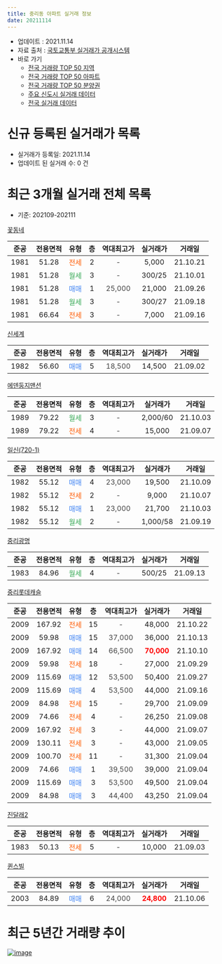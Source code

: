 ```yaml
---
title: 중리동 아파트 실거래 정보
date: 20211114
---
```


* 업데이트 : 2021.11.14
* 자료 출처 : [국토교통부 실거래가 공개시스템](http://rt.molit.go.kr)
* 바로 가기
    * [전국 거래량 TOP 50 지역](https://apt-info.github.io/apt-trade-info/tr)
    * [전국 거래량 TOP 50 아파트](https://apt-info.github.io/apt-trade-info/ta)
    * [전국 거래량 TOP 50 분양권](https://apt-info.github.io/apt-trade-info/tb)
    * [주요 신도시 실거래 데이터](https://apt-info.github.io/apt-trade-info/newtown)
    * [전국 실거래 데이터](https://apt-info.github.io/apt-trade-info/all)



<script async src="https://pagead2.googlesyndication.com/pagead/js/adsbygoogle.js"></script>
<!-- 기본광고 -->
<ins class="adsbygoogle"
     style="display:block"
     data-ad-client="ca-pub-1142216861245946"
     data-ad-slot="4805727019"
     data-ad-format="auto"
     data-full-width-responsive="true"></ins>
<script>
     (adsbygoogle = window.adsbygoogle || []).push({});
</script>


# 신규 등록된 실거래가 목록

* 실거래가 등록일: 2021.11.14
* 업데이트 된 실거래 수: 0 건




<script async src="https://pagead2.googlesyndication.com/pagead/js/adsbygoogle.js"></script>
<!-- 기본광고 -->
<ins class="adsbygoogle"
     style="display:block"
     data-ad-client="ca-pub-1142216861245946"
     data-ad-slot="4805727019"
     data-ad-format="auto"
     data-full-width-responsive="true"></ins>
<script>
     (adsbygoogle = window.adsbygoogle || []).push({});
</script>


# 최근 3개월 실거래 전체 목록
* 기준: 202109-202111


[꽃동네](https://search.naver.com/search.naver?query=%EA%BD%83%EB%8F%99%EB%84%A4)

|준공|전용면적|유형|층|역대최고가|실거래가|거래일|
|:---:|:---:|:---:|:---:|:---:|:---:|:---:|
|1981|51.28|<span style="color:#FF5A00">전세</span>|2|<span style="color:#444444">-</span>|5,000|21.10.21|
|1981|51.28|<span style="color:#34A853">월세</span>|3|<span style="color:#444444">-</span>|300/25|21.10.01|
|1981|51.28|<span style="color:#4285F3">매매</span>|1|<span style="color:#444444">25,000</span>|21,000|21.09.26|
|1981|51.28|<span style="color:#34A853">월세</span>|3|<span style="color:#444444">-</span>|300/27|21.09.18|
|1981|66.64|<span style="color:#FF5A00">전세</span>|3|<span style="color:#444444">-</span>|7,000|21.09.16|

[신세계](https://search.naver.com/search.naver?query=%EC%8B%A0%EC%84%B8%EA%B3%84)

|준공|전용면적|유형|층|역대최고가|실거래가|거래일|
|:---:|:---:|:---:|:---:|:---:|:---:|:---:|
|1982|56.60|<span style="color:#4285F3">매매</span>|5|<span style="color:#444444">18,500</span>|14,500|21.09.02|

[에덴둥지맨션](https://search.naver.com/search.naver?query=%EC%97%90%EB%8D%B4%EB%91%A5%EC%A7%80%EB%A7%A8%EC%85%98)

|준공|전용면적|유형|층|역대최고가|실거래가|거래일|
|:---:|:---:|:---:|:---:|:---:|:---:|:---:|
|1989|79.22|<span style="color:#34A853">월세</span>|3|<span style="color:#444444">-</span>|2,000/60|21.10.03|
|1989|79.22|<span style="color:#FF5A00">전세</span>|4|<span style="color:#444444">-</span>|15,000|21.09.07|

[일신(720-1)](https://search.naver.com/search.naver?query=%EC%9D%BC%EC%8B%A0%28720-1%29)

|준공|전용면적|유형|층|역대최고가|실거래가|거래일|
|:---:|:---:|:---:|:---:|:---:|:---:|:---:|
|1982|55.12|<span style="color:#4285F3">매매</span>|4|<span style="color:#444444">23,000</span>|19,500|21.10.09|
|1982|55.12|<span style="color:#FF5A00">전세</span>|2|<span style="color:#444444">-</span>|9,000|21.10.07|
|1982|55.12|<span style="color:#4285F3">매매</span>|1|<span style="color:#444444">23,000</span>|21,700|21.10.03|
|1982|55.12|<span style="color:#34A853">월세</span>|2|<span style="color:#444444">-</span>|1,000/58|21.09.19|

[중리광명](https://search.naver.com/search.naver?query=%EC%A4%91%EB%A6%AC%EA%B4%91%EB%AA%85)

|준공|전용면적|유형|층|역대최고가|실거래가|거래일|
|:---:|:---:|:---:|:---:|:---:|:---:|:---:|
|1983|84.96|<span style="color:#34A853">월세</span>|4|<span style="color:#444444">-</span>|500/25|21.09.13|

[중리롯데캐슬](https://search.naver.com/search.naver?query=%EC%A4%91%EB%A6%AC%EB%A1%AF%EB%8D%B0%EC%BA%90%EC%8A%AC)

|준공|전용면적|유형|층|역대최고가|실거래가|거래일|
|:---:|:---:|:---:|:---:|:---:|:---:|:---:|
|2009|167.92|<span style="color:#FF5A00">전세</span>|15|<span style="color:#444444">-</span>|48,000|21.10.22|
|2009|59.98|<span style="color:#4285F3">매매</span>|15|<span style="color:#444444">37,000</span>|36,000|21.10.13|
|2009|167.92|<span style="color:#4285F3">매매</span>|14|<span style="color:#444444">66,500</span>|<b><span style="color:#FF0000">70,000</span></b>|21.10.10|
|2009|59.98|<span style="color:#FF5A00">전세</span>|18|<span style="color:#444444">-</span>|27,000|21.09.29|
|2009|115.69|<span style="color:#4285F3">매매</span>|12|<span style="color:#444444">53,500</span>|50,400|21.09.27|
|2009|115.69|<span style="color:#4285F3">매매</span>|4|<span style="color:#444444">53,500</span>|44,000|21.09.16|
|2009|84.98|<span style="color:#FF5A00">전세</span>|15|<span style="color:#444444">-</span>|29,700|21.09.09|
|2009|74.66|<span style="color:#FF5A00">전세</span>|4|<span style="color:#444444">-</span>|26,250|21.09.08|
|2009|167.92|<span style="color:#FF5A00">전세</span>|3|<span style="color:#444444">-</span>|44,000|21.09.07|
|2009|130.11|<span style="color:#FF5A00">전세</span>|3|<span style="color:#444444">-</span>|43,000|21.09.05|
|2009|100.70|<span style="color:#FF5A00">전세</span>|11|<span style="color:#444444">-</span>|31,300|21.09.04|
|2009|74.66|<span style="color:#4285F3">매매</span>|1|<span style="color:#444444">39,500</span>|39,000|21.09.04|
|2009|115.69|<span style="color:#4285F3">매매</span>|3|<span style="color:#444444">53,500</span>|49,500|21.09.04|
|2009|84.98|<span style="color:#4285F3">매매</span>|3|<span style="color:#444444">44,400</span>|43,250|21.09.04|

[진달래2](https://search.naver.com/search.naver?query=%EC%A7%84%EB%8B%AC%EB%9E%982)

|준공|전용면적|유형|층|역대최고가|실거래가|거래일|
|:---:|:---:|:---:|:---:|:---:|:---:|:---:|
|1983|50.13|<span style="color:#FF5A00">전세</span>|5|<span style="color:#444444">-</span>|10,000|21.09.03|

[퀸스빌](https://search.naver.com/search.naver?query=%ED%80%B8%EC%8A%A4%EB%B9%8C)

|준공|전용면적|유형|층|역대최고가|실거래가|거래일|
|:---:|:---:|:---:|:---:|:---:|:---:|:---:|
|2003|84.89|<span style="color:#4285F3">매매</span>|6|<span style="color:#444444">24,000</span>|<b><span style="color:#FF0000">24,800</span></b>|21.10.06|



<script async src="https://pagead2.googlesyndication.com/pagead/js/adsbygoogle.js"></script>
<!-- 기본광고 -->
<ins class="adsbygoogle"
     style="display:block"
     data-ad-client="ca-pub-1142216861245946"
     data-ad-slot="4805727019"
     data-ad-format="auto"
     data-full-width-responsive="true"></ins>
<script>
     (adsbygoogle = window.adsbygoogle || []).push({});
</script>


# 최근 5년간 거래량 추이


<div style="width:100%;">
    <canvas id="deal_progress" height="200"></canvas>
</div>

<script>
new Chart(document.getElementById("deal_progress"), {
    type: 'line',
    data: {
        labels: ['16.01','16.02','16.03','16.04','16.05','16.06','16.07','16.08','16.09','16.10','16.11','16.12','17.01','17.02','17.03','17.04','17.05','17.06','17.07','17.08','17.09','17.10','17.11','17.12','18.01','18.02','18.03','18.04','18.05','18.06','18.07','18.08','18.09','18.10','18.11','18.12','19.01','19.02','19.03','19.04','19.05','19.06','19.07','19.08','19.09','19.10','19.11','19.12','20.01','20.02','20.03','20.04','20.05','20.06','20.07','20.08','20.09','20.10','20.11','20.12','21.01','21.02','21.03','21.04','21.05','21.06','21.07','21.08','21.09','21.10'],
        datasets: [{
            label: '매매/분양권',
            data: [9,10,11,13,13,6,12,10,20,7,12,14,14,6,19,17,15,33,24,35,25,24,18,20,26,22,38,26,23,28,26,22,30,25,16,9,16,27,19,31,22,19,28,19,14,28,39,42,46,27,20,19,22,34,49,19,16,25,30,23,17,14,12,8,7,7,7,9,7,5],
            borderColor: "rgba(66, 133, 243, 1)",
            backgroundColor: "rgba(66, 133, 243, 0.05)",
            borderWidth: 1,
            pointRadius: 0,
            fill: false,
            lineTension: 0
        },{
            label: '전/월세',
            data: [16,10,11,17,11,12,9,15,10,7,11,11,8,11,21,8,8,13,16,16,15,15,6,14,14,13,11,11,11,18,16,15,11,10,7,13,12,15,13,12,12,9,16,9,7,5,12,11,13,9,5,12,12,19,16,13,9,13,8,14,12,8,8,7,11,12,12,15,12,5],
            borderColor: "rgba(255, 90, 0, 1)",
            backgroundColor: "rgba(255, 90, 0, 0.05)",
            borderWidth: 1,
            pointRadius: 0,
            fill: false,
            lineTension: 0
        },{
            label: '합계',
            data: [25,20,22,30,24,18,21,25,30,14,23,25,22,17,40,25,23,46,40,51,40,39,24,34,40,35,49,37,34,46,42,37,41,35,23,22,28,42,32,43,34,28,44,28,21,33,51,53,59,36,25,31,34,53,65,32,25,38,38,37,29,22,20,15,18,19,19,24,19,10],
            borderColor: "rgba(0, 0, 0, 1)",
            backgroundColor: "rgba(0, 0, 0, 0.03)",
            borderWidth: 0.1,
            pointRadius: 0,
            fill: true,
            lineTension: 0
        }
        ]
    },
    options: {
        responsive: true,
        title: {
            display: false
        },
        tooltips: {
            mode: 'index',
            intersect: false
        },
        hover: {
            mode: 'nearest',
            intersect: true
        },
        scales: {
            xAxes: [{
                display: true,
                scaleLabel: {
                    display: true,
                    labelString: '년/월'
                }
            }],
            yAxes: [{
                display: true,
                ticks: {
                    suggestedMin: 0,
                },
                scaleLabel: {
                    display: true,
                    labelString: '실거래 수'
                }
            }]
        }
    }
});

</script>


[![image](https://apt-info.github.io/images/2020-01-03-apt-trade-info/1024x500.png)](https://play.google.com/store/apps/details?id=com.aptinfo.apttradeinfo)

